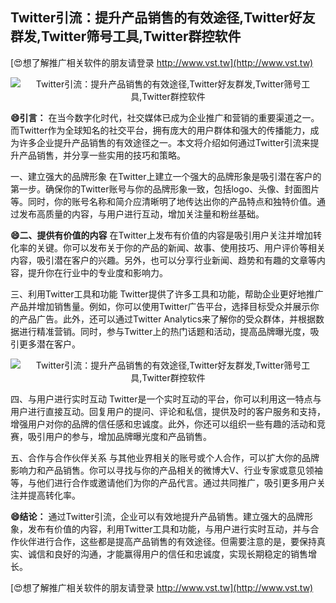 ## **Twitter引流：提升产品销售的有效途径,Twitter好友群发,Twitter筛号工具,Twitter群控软件**

[😍想了解推广相关软件的朋友请登录 http://www.vst.tw](http://www.vst.tw)

 <center><img src="https://vst.tw/MP4/tuiguang/png/3.png" alt="Twitter引流：提升产品销售的有效途径,Twitter好友群发,Twitter筛号工具,Twitter群控软件"></center>

**😄引言：**
在当今数字化时代，社交媒体已成为企业推广和营销的重要渠道之一。而Twitter作为全球知名的社交平台，拥有庞大的用户群体和强大的传播能力，成为许多企业提升产品销售的有效途径之一。本文将介绍如何通过Twitter引流来提升产品销售，并分享一些实用的技巧和策略。

一、建立强大的品牌形象
在Twitter上建立一个强大的品牌形象是吸引潜在客户的第一步。确保你的Twitter账号与你的品牌形象一致，包括logo、头像、封面图片等。同时，你的账号名称和简介应清晰明了地传达出你的产品特点和独特价值。通过发布高质量的内容，与用户进行互动，增加关注量和粉丝基础。

**😄二、提供有价值的内容**
在Twitter上发布有价值的内容是吸引用户关注并增加转化率的关键。你可以发布关于你的产品的新闻、故事、使用技巧、用户评价等相关内容，吸引潜在客户的兴趣。另外，也可以分享行业新闻、趋势和有趣的文章等内容，提升你在行业中的专业度和影响力。

三、利用Twitter工具和功能
Twitter提供了许多工具和功能，帮助企业更好地推广产品并增加销售量。例如，你可以使用Twitter广告平台，选择目标受众并展示你的产品广告。此外，还可以通过Twitter Analytics来了解你的受众群体，并根据数据进行精准营销。同时，参与Twitter上的热门话题和活动，提高品牌曝光度，吸引更多潜在客户。

 <center><img src="https://vst.tw/MP4/tuiguang/png/2.png" alt="Twitter引流：提升产品销售的有效途径,Twitter好友群发,Twitter筛号工具,Twitter群控软件"></center>

四、与用户进行实时互动
Twitter是一个实时互动的平台，你可以利用这一特点与用户进行直接互动。回复用户的提问、评论和私信，提供及时的客户服务和支持，增强用户对你的品牌的信任感和忠诚度。此外，你还可以组织一些有趣的活动和竞赛，吸引用户的参与，增加品牌曝光度和产品销售。

五、合作与合作伙伴关系
与其他业界相关的账号或个人合作，可以扩大你的品牌影响力和产品销售。你可以寻找与你的产品相关的微博大V、行业专家或意见领袖等，与他们进行合作或邀请他们为你的产品代言。通过共同推广，吸引更多用户关注并提高转化率。

**😄结论：**
通过Twitter引流，企业可以有效地提升产品销售。建立强大的品牌形象，发布有价值的内容，利用Twitter工具和功能，与用户进行实时互动，并与合作伙伴进行合作，这些都是提高产品销售的有效途径。但需要注意的是，要保持真实、诚信和良好的沟通，才能赢得用户的信任和忠诚度，实现长期稳定的销售增长。

[😍想了解推广相关软件的朋友请登录 http://www.vst.tw](http://www.vst.tw)



